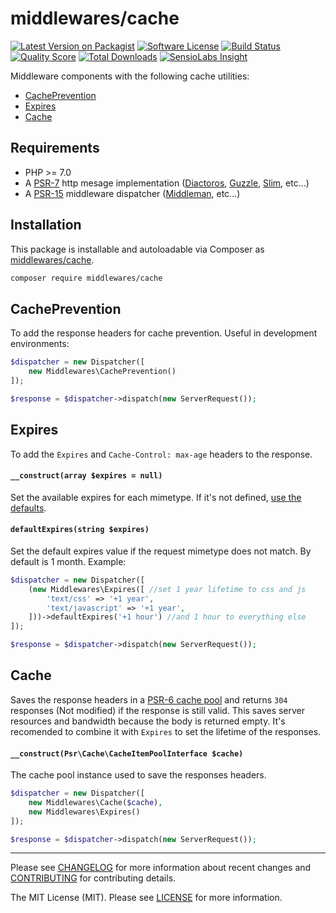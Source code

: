 # middlewares/cache

[![Latest Version on Packagist][ico-version]][link-packagist]
[![Software License][ico-license]](LICENSE)
[![Build Status][ico-travis]][link-travis]
[![Quality Score][ico-scrutinizer]][link-scrutinizer]
[![Total Downloads][ico-downloads]][link-downloads]
[![SensioLabs Insight][ico-sensiolabs]][link-sensiolabs]

Middleware components with the following cache utilities:

* [CachePrevention](#cacheprevention)
* [Expires](#expires)
* [Cache](#cache)

## Requirements

* PHP >= 7.0
* A [PSR-7](https://packagist.org/providers/psr/http-message-implementation) http mesage implementation ([Diactoros](https://github.com/zendframework/zend-diactoros), [Guzzle](https://github.com/guzzle/psr7), [Slim](https://github.com/slimphp/Slim), etc...)
* A [PSR-15](https://github.com/http-interop/http-middleware) middleware dispatcher ([Middleman](https://github.com/mindplay-dk/middleman), etc...)

## Installation

This package is installable and autoloadable via Composer as [middlewares/cache](https://packagist.org/packages/middlewares/cache).

```sh
composer require middlewares/cache
```

## CachePrevention

To add the response headers for cache prevention. Useful in development environments:

```php
$dispatcher = new Dispatcher([
    new Middlewares\CachePrevention()
]);

$response = $dispatcher->dispatch(new ServerRequest());
```

## Expires

To add the `Expires` and `Cache-Control: max-age` headers to the response.

#### `__construct(array $expires = null)`

Set the available expires for each mimetype. If it's not defined, [use the defaults](src/expires_defaults.php).

#### `defaultExpires(string $expires)`

Set the default expires value if the request mimetype does not match. By default is 1 month. Example:

```php
$dispatcher = new Dispatcher([
    (new Middlewares\Expires([ //set 1 year lifetime to css and js
        'text/css' => '+1 year',
        'text/javascript' => '+1 year',
    ]))->defaultExpires('+1 hour') //and 1 hour to everything else
]);

$response = $dispatcher->dispatch(new ServerRequest());
```

## Cache

Saves the response headers in a [PSR-6 cache pool](http://www.php-fig.org/psr/psr-6/) and returns `304` responses (Not modified) if the response is still valid. This saves server resources and bandwidth because the body is returned empty. It's recomended to combine it with `Expires` to set the lifetime of the responses.

#### `__construct(Psr\Cache\CacheItemPoolInterface $cache)`

The cache pool instance used to save the responses headers.

```php
$dispatcher = new Dispatcher([
    new Middlewares\Cache($cache),
    new Middlewares\Expires()
]);

$response = $dispatcher->dispatch(new ServerRequest());
```

---

Please see [CHANGELOG](CHANGELOG.md) for more information about recent changes and [CONTRIBUTING](CONTRIBUTING.md) for contributing details.

The MIT License (MIT). Please see [LICENSE](LICENSE) for more information.

[ico-version]: https://img.shields.io/packagist/v/middlewares/cache.svg?style=flat-square
[ico-license]: https://img.shields.io/badge/license-MIT-brightgreen.svg?style=flat-square
[ico-travis]: https://img.shields.io/travis/middlewares/cache/master.svg?style=flat-square
[ico-scrutinizer]: https://img.shields.io/scrutinizer/g/middlewares/cache.svg?style=flat-square
[ico-downloads]: https://img.shields.io/packagist/dt/middlewares/cache.svg?style=flat-square
[ico-sensiolabs]: https://img.shields.io/sensiolabs/i/e88f1269-386c-480a-b63f-89872c6ae479.svg?style=flat-square

[link-packagist]: https://packagist.org/packages/middlewares/cache
[link-travis]: https://travis-ci.org/middlewares/cache
[link-scrutinizer]: https://scrutinizer-ci.com/g/middlewares/cache
[link-downloads]: https://packagist.org/packages/middlewares/cache
[link-sensiolabs]: https://insight.sensiolabs.com/projects/e88f1269-386c-480a-b63f-89872c6ae479
